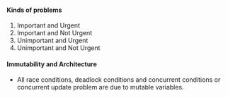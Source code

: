 #### Kinds of problems
1. Important and Urgent
2. Important and Not Urgent
3. Unimportant and Urgent
4. Unimportant and Not Urgent

#### Immutability and Architecture
- All race conditions, deadlock conditions and concurrent conditions or concurrent update problem are due to mutable variables.
